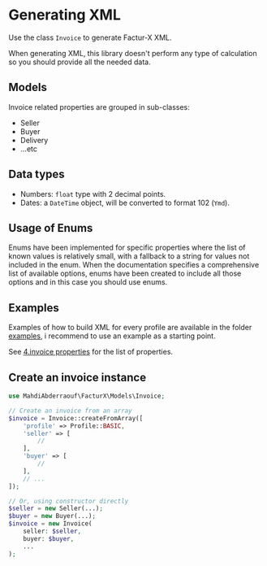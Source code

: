 # Generating XML
Use the class `Invoice` to generate Factur-X XML.

When generating XML, this library doesn't perform any type of calculation so you should provide all the needed data.

## Models
Invoice related properties are grouped in sub-classes:
- Seller
- Buyer
- Delivery
- ...etc

## Data types
- Numbers: `float` type with 2 decimal points.
- Dates: a `DateTime` object, will be converted to format 102 (`Ymd`).

## Usage of Enums
Enums have been implemented for specific properties where the list of known values is relatively small, with a fallback to a string for values not included in the enum. When the documentation specifies a comprehensive list of available options, enums have been created to include all those options and in this case you should use enums.

## Examples
Examples of how to build XML for every profile are available in the folder [examples](examples), i recommend to use an example as a starting point.

See [4.invoice properties](documentation/4.invoice%20properties.md) for the list of properties.

## Create an invoice instance
```php
use MahdiAbderraouf\FacturX\Models\Invoice;

// Create an invoice from an array
$invoice = Invoice::createFromArray([
    'profile' => Profile::BASIC,
    'seller' => [
        //
    ],
    'buyer' => [
        //
    ],
    // ...
]);

// Or, using constructor directly
$seller = new Seller(...);
$buyer = new Buyer(...);
$invoice = new Invoice(
    seller: $seller,
    buyer: $buyer,
    ...
);
```

